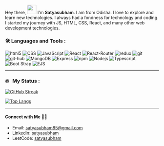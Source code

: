 <div>
  <p>
  Hey there, 
  <img src="https://media.giphy.com/media/hvRJCLFzcasrR4ia7z/giphy.gif" width="30px"/>
  I'm <strong>Satyasubham</strong>. I am from Odisha. I love to explore and learn new technologies. I always had a fondness for technology and     coding. I started my journey with JS, HTML, CSS, React, and many other web development technologies.
</p>
</div>

### :hammer_and_wrench: Languages and Tools :

<div>
<p>
  <img alt="html5" src="https://img.shields.io/badge/HTML5-E34F26?style=for-the-badge&logo=html5&logoColor=white" />
  <img alt="CSS" src="https://img.shields.io/badge/CSS3-1572B6?style=for-the-badge&logo=css3&logoColor=white" />
  <img alt="JavaScript" src="https://img.shields.io/badge/JavaScript-ffffff?style=for-the-badge&logo=javascript&logoColor=F7DF1E" />
  <img alt="React" src="https://img.shields.io/badge/React-20232A?style=for-the-badge&logo=react&logoColor=61DAFB" />
  <img alt="React-Router" src="https://img.shields.io/badge/ReactRouter-F05032?style=for-the-badge&logo=reactrouter&logoColor=white" />
  <img alt="redux" src="https://img.shields.io/badge/Redux-593D88?style=for-the-badge&logo=redux&logoColor=white" />
  <img alt="git" src="https://img.shields.io/badge/Git-F05032?style=for-the-badge&logo=git&logoColor=white" />
  <img alt="git-hub" src="https://img.shields.io/badge/Github-F05032?style=for-the-badge&logo=github&logoColor=white" />
<!--   <img alt="Python" src="https://img.shields.io/badge/Python-3776AB?style=for-the-badge&logo=python&logoColor=white" /> -->
<!--   <img alt="C" src="https://img.shields.io/badge/C%20Language-00599C?style=for-the-badge&logo=c&logoColor=white" /> -->
<!--   <img alt="C++" src="https://img.shields.io/badge/C%2B%2B-00599C?style=for-the-badge&logo=c%2B%2B&logoColor=white" /> -->
<!--   <img alt="ASSEMBLY0x86" src="https://img.shields.io/badge/Assembly%200x86-%23DD0031.svg?&style=for-the-badge&logo=redis&logoColor=white" /> -->
   <img alt="MongoDB" src="https://img.shields.io/badge/MongoDB-white?style=for-the-badge&logo=mongodb&logoColor=4EA94B" /> 
 <img alt="Express" src="https://img.shields.io/badge/express-FFFFFF?style=for-the-badge&logo=express&logoColor=000000" /> 
<!--   <img alt="SQL" src="https://img.shields.io/badge/SQLite-07405E?style=for-the-badge&logo=sqlite&logoColor=white" /> -->
  <img alt="npm" src="https://img.shields.io/badge/npm-CB3837?style=for-the-badge&logo=npm&logoColor=white" />
   <img alt="Nodejs" src="https://img.shields.io/badge/Node.js-339933?style=for-the-badge&logo=nodedotjs&logoColor=white" />
<img alt="Typescript" src="https://img.shields.io/badge/typescript-47a9e3?style=for-the-badge&logo=typescript&logoColor=white" />
<!--   <img alt="Heroku" src="https://img.shields.io/badge/Heroku-430098?style=for-the-badge&logo=heroku&logoColor=white" /> -->
<!--   <img alt="Styled Components" src="https://img.shields.io/badge/styled--components-DB7093?style=for-the-badge&logo=styled-components&logoColor=white" /> -->
  <img alt="Boot Strap" src="https://img.shields.io/badge/Bootstrap-563D7C?style=for-the-badge&logo=bootstrap&logoColor=white" />
<img alt="EJS" src="https://img.shields.io/badge/EJS-8BC0D0?style=for-the-badge&logo=alpine.js&logoColor=black" />
</p>
</div>

---

### 🔥 &nbsp; My Status :
[![GitHub Streak](http://github-readme-streak-stats.herokuapp.com?user=satya-subham&theme=dark&background=000000)](https://git.io/streak-stats)

[![Top Langs](https://github-readme-stats.vercel.app/api/top-langs/?username=satya-subham&layout=compact&theme=vision-friendly-dark)](https://github.com/satya-subham/github-readme-stats)


---

<h4>
Connect with Me 🤝🏻 &nbsp;
</h4>

- Email: [satyasubham85@gmail.com](mailto:satyasubham85@gmail.com)
- Linkedin: [satyasubham](https://www.linkedin.com/in/satya-subham-ba0481218/)
- LeetCode: [satyasubham](https://leetcode.com/u/satyasubham/)

<img src="https://komarev.com/ghpvc/?username=satya-subham&style=flat-square&color=blue" alt=""/>
